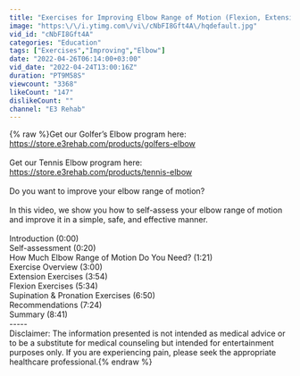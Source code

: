 ```yaml
---
title: "Exercises for Improving Elbow Range of Motion (Flexion, Extension, Pronation, Supination)"
image: "https:\/\/i.ytimg.com\/vi\/cNbFI8Gft4A\/hqdefault.jpg"
vid_id: "cNbFI8Gft4A"
categories: "Education"
tags: ["Exercises","Improving","Elbow"]
date: "2022-04-26T06:14:00+03:00"
vid_date: "2022-04-24T13:00:16Z"
duration: "PT9M58S"
viewcount: "3368"
likeCount: "147"
dislikeCount: ""
channel: "E3 Rehab"
---
```

{% raw %}Get our Golfer’s Elbow program here: <a rel="nofollow" target="blank" href="https://store.e3rehab.com/products/golfers-elbow">https://store.e3rehab.com/products/golfers-elbow</a><br /><br />Get our Tennis Elbow program here: <a rel="nofollow" target="blank" href="https://store.e3rehab.com/products/tennis-elbow">https://store.e3rehab.com/products/tennis-elbow</a><br /><br />Do you want to improve your elbow range of motion?<br /><br />In this video, we show you how to self-assess your elbow range of motion and improve it in a simple, safe, and effective manner.<br /><br />Introduction (0:00)<br />Self-assessment (0:20)<br />How Much Elbow Range of Motion Do You Need? (1:21)<br />Exercise Overview (3:00)<br />Extension Exercises (3:54)<br />Flexion Exercises (5:34)<br />Supination &amp; Pronation Exercises (6:50)<br />Recommendations (7:24)<br />Summary (8:41)<br />-----<br />Disclaimer: The information presented is not intended as medical advice or to be a substitute for medical counseling but intended for entertainment purposes only. If you are experiencing pain, please seek the appropriate healthcare professional.{% endraw %}
